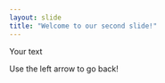```yaml
---
layout: slide
title: "Welcome to our second slide!"
---
```

Your text

<!DOCTYPE html>
<html>
<head>
  <title>계획충-2019年</title>
  <meta charset="utf-8">
</head>


Use the left arrow to go back!
